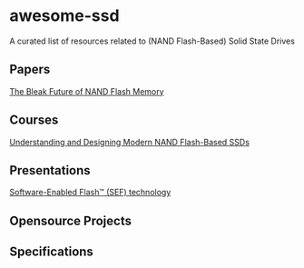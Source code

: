 # awesome-ssd
A curated list of resources related to (NAND Flash-Based) Solid State Drives

## Papers
  [The Bleak Future of NAND Flash Memory](https://www.usenix.org/system/files/conference/fast12/grupp2-8-12.pdf)

## Courses
  [Understanding and Designing Modern NAND Flash-Based SSDs](https://safari.ethz.ch/projects_and_seminars/spring2023/doku.php?id=modern_ssds)

## Presentations
  [Software-Enabled Flash™ (SEF) technology](https://softwareenabledflash.org/videos/)

  
## Opensource Projects

## Specifications
